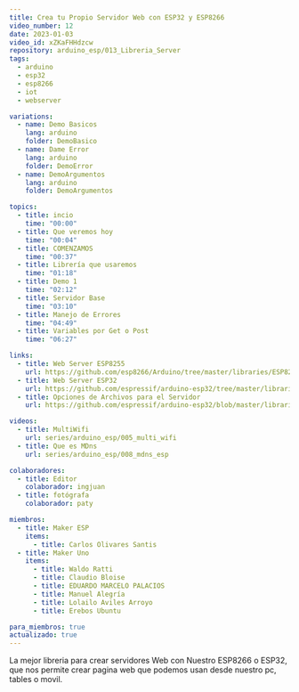 ```yaml
---
title: Crea tu Propio Servidor Web con ESP32 y ESP8266
video_number: 12
date: 2023-01-03
video_id: xZKaFHHdzcw
repository: arduino_esp/013_Libreria_Server
tags:
  - arduino
  - esp32
  - esp8266
  - iot
  - webserver

variations:
  - name: Demo Basicos
    lang: arduino
    folder: DemoBasico
  - name: Dame Error
    lang: arduino
    folder: DemoError
  - name: DemoArgumentos
    lang: arduino
    folder: DemoArgumentos

topics:
  - title: incio
    time: "00:00"
  - title: Que veremos hoy
    time: "00:04"
  - title: COMENZAMOS
    time: "00:37"
  - title: Librería que usaremos
    time: "01:18"
  - title: Demo 1
    time: "02:12"
  - title: Servidor Base
    time: "03:10"
  - title: Manejo de Errores
    time: "04:49"
  - title: Variables por Get o Post
    time: "06:27"

links:
  - title: Web Server ESP8255
    url: https://github.com/esp8266/Arduino/tree/master/libraries/ESP8266WebServer
  - title: Web Server ESP32
    url: https://github.com/espressif/arduino-esp32/tree/master/libraries/WebServer
  - title: Opciones de Archivos para el Servidor
    url: https://github.com/espressif/arduino-esp32/blob/master/libraries/WebServer/src/detail/mimetable.cpp

videos:
  - title: MultiWifi
    url: series/arduino_esp/005_multi_wifi
  - title: Que es MDns
    url: series/arduino_esp/008_mdns_esp

colaboradores:
  - title: Editor
    colaborador: ingjuan
  - title: fotógrafa
    colaborador: paty

miembros:
  - title: Maker ESP
    items:
      - title: Carlos Olivares Santis
  - title: Maker Uno
    items:
      - title: Waldo Ratti
      - title: Claudio Bloise
      - title: EDUARDO MARCELO PALACIOS
      - title: Manuel Alegría
      - title: Lolailo Aviles Arroyo
      - title: Erebos Ubuntu

para_miembros: true
actualizado: true
---
```


La mejor libreria para crear servidores Web con Nuestro ESP8266 o ESP32, que nos permite crear pagina web que podemos usan desde nuestro pc, tables o movil.
